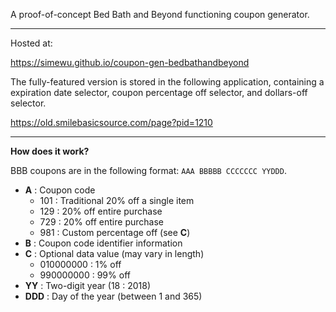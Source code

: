 A proof-of-concept Bed Bath and Beyond functioning coupon generator.

---

Hosted at:

  https://simewu.github.io/coupon-gen-bedbathandbeyond

The fully-featured version is stored in the following application, containing a expiration date selector, coupon percentage off selector, and dollars-off selector.

  https://old.smilebasicsource.com/page?pid=1210

---

**How does it work?**

BBB coupons are in the following format: `AAA BBBBB CCCCCCC YYDDD`.

- **A** : Coupon code
  - 101 : Traditional 20% off a single item
  - 129 : 20% off entire purchase
  - 729 : 20% off entire purchase
  - 981 : Custom percentage off (see **C**)
- **B** : Coupon code identifier information
- **C** : Optional data value (may vary in length)
  - 010000000 : 1% off
  - 990000000 : 99% off
- **YY** : Two-digit year (18 : 2018)
- **DDD** : Day of the year (between 1 and 365)

